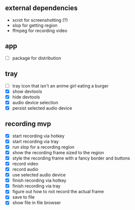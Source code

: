 ## external dependencies

- scrot for screenshotting (?)
- slop for getting region
- ffmpeg for recording video

## app

- [ ] package for distribution

## tray

- [ ] tray icon that isn't an anime girl eating a burger
- [x] show devtools
- [x] hide devtools
- [x] audio device selection
- [x] persist selected audio device

## recording mvp

- [x] start recording via hotkey
- [x] start recording via tray
- [x] run slop for a recording region
- [x] show the recording frame sized to the region
- [x] style the recording frame with a fancy border and buttons
- [x] record video
- [x] record audio
- [x] use selected audio device
- [x] finish recording via hotkey
- [x] finish recording via tray
- [x] figure out how to not record the actual frame
- [x] save to file
- [x] show file in file browser

## recording

- [ ] move recording region while recording?
- [ ] config: video path
- [ ] config: FPS
- [ ] config: quality

## screenshot mvp

- [ ] press screenshot hotkey
- [ ] run slop for a screenshot region
- [ ] take screenshot
- [ ] open in editor
- [ ] editor: crop to a region
- [ ] editor: crop to a specific display
- [ ] editor: crop to a window
- [ ] editor: other editing things maybe
- [ ] editor: save to file (closes window)
- [ ] editor: copy to clipboard (closes window)
- [ ] editor: upload and copy url (closes window)

## screenshot

- [ ] configurable screenshot path
